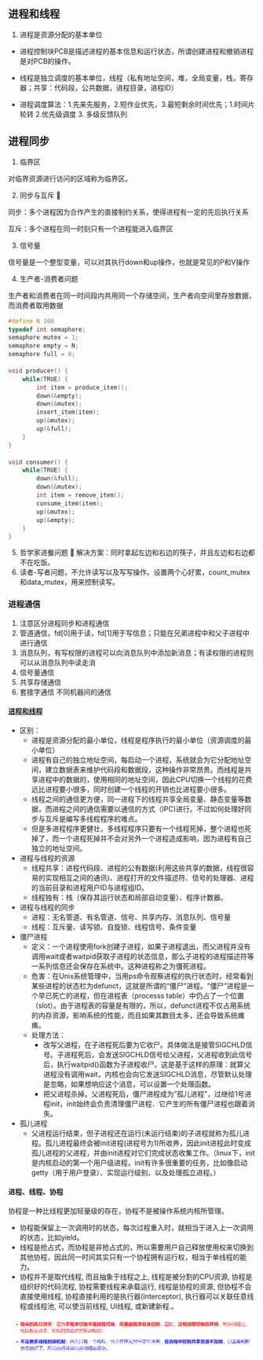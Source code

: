 ## 进程和线程

1.  进程是资源分配的基本单位

+   进程控制块PCB是描述进程的基本信息和运行状态，所谓创建进程和撤销进程是对PCB的操作。

+   线程是独立调度的基本单位，线程（私有地址空间，堆，全局变量，栈，寄存器；共享：代码段，公共数据，进程目录，进程ID）

+   进程调度算法：1.先来先服务，2.短作业优先，3.最短剩余时间优先；1.时间片轮转 2.优先级调度 3. 多级反馈队列

    

## 进程同步

1.  临界区

对临界资源进行访问的区域称为临界区。

2.  同步与互斥 🚀

同步：多个进程因为合作产生的直接制约关系，使得进程有一定的先后执行关系

互斥：多个进程在同一时刻只有一个进程能进入临界区

3.  信号量

信号量是一个整型变量，可以对其执行down和up操作，也就是常见的P和V操作

4.  生产者-消费者问题 

生产者和消费者在同一时间段内共用同一个存储空间，生产者向空间里存放数据，而消费者取用数据

```c++
#define N 100
typedef int semaphore;
semaphore mutex = 1;
semaphore empty = N;
semaphore full = 0;

void producer() {
    while(TRUE) {
        int item = produce_item();
        down(&empty);
        down(&mutex);
        insert_item(item);
        up(&mutex);
        up(&full);
    }
}

void consumer() {
    while(TRUE) {
        down(&full);
        down(&mutex);
        int item = remove_item();
        consume_item(item);
        up(&mutex);
        up(&empty);
    }
}
```

5.  哲学家进餐问题 🚀 解决方案：同时拿起左边和右边的筷子，并且左边和右边都不在吃饭。
6.  读者-写者问题，不允许读写以及写写操作。设置两个心好累，count_mutex和data_mutex，用来控制读写。

### 进程通信

1.  注意区分进程同步和进程通信
2.  管道通信，fd[0]用于读，fd[1]用于写信息；只能在兄弟进程中和父子进程中进行通信
3.  消息队列，有写权限的进程可以向消息队列中添加新消息；有读权限的进程则可以从消息队列中读走消
4.  信号量通信
5.  共享存储通信
6.  套接字通信 不同机器间的通信



#### [进程和线程](https://www.jianshu.com/p/2dc01727be45)

-   区别：
    -   进程是资源分配的最小单位，线程是程序执行的最小单位（资源调度的最小单位）
    -   进程有自己的独立地址空间，每启动一个进程，系统就会为它分配地址空间，建立数据表来维护代码段和数据段，这种操作非常昂贵。而线程是共享进程中的数据的，使用相同的地址空间，因此CPU切换一个线程的花费远比进程要小很多，同时创建一个线程的开销也比进程要小很多。
    -   线程之间的通信更方便，同一进程下的线程共享全局变量、静态变量等数据，而进程之间的通信需要以通信的方式（IPC)进行。不过如何处理好同步与互斥是编写多线程程序的难点。
    -   但是多进程程序更健壮，多线程程序只要有一个线程死掉，整个进程也死掉了，而一个进程死掉并不会对另外一个进程造成影响，因为进程有自己独立的地址空间。
-   进程与线程的资源
    -   线程共享：进程代码段、进程的公有数据(利用这些共享的数据，线程很容易的实现相互之间的通讯)、进程打开的文件描述符、信号的处理器、进程的当前目录和进程用户ID与进程组ID。
    -   线程独有：栈（保存其运行状态和局部自动变量）、程序计数器。
-   进程与线程的同步
    -   进程：无名管道、有名管道、信号、共享内存、消息队列、信号量
    -   线程：互斥量、读写锁、自旋锁、线程信号、条件变量
-   僵尸进程
    -   定义：一个进程使用fork创建子进程，如果子进程退出，而父进程并没有调用wait或者waitpid获取子进程的状态信息，那么子进程的进程描述符等一系列信息还会保存在系统中。这种进程称之为僵死进程。
    -   危害：在Unix系统管理中，当用ps命令观察进程的执行状态时，经常看到某些进程的状态栏为defunct，这就是所谓的“僵尸”进程。“僵尸”进程是一个早已死亡的进程，但在进程表（processs table）中仍占了一个位置（slot）。由于进程表的容量是有限的，所以，defunct进程不仅占用系统的内存资源，影响系统的性能，而且如果其数目太多，还会导致系统瘫痪。
    -   处理方法：
        -   改写父进程，在子进程死后要为它收尸。具体做法是接管SIGCHLD信号。子进程死后，会发送SIGCHLD信号给父进程，父进程收到此信号后，执行waitpid()函数为子进程收尸。这是基于这样的原理：就算父进程没有调用wait，内核也会向它发送SIGCHLD消息，尽管默认处理是忽略，如果想响应这个消息，可以设置一个处理函数。
        -   把父进程杀掉。父进程死后，僵尸进程成为”孤儿进程”，过继给1号进程init，init始终会负责清理僵尸进程．它产生的所有僵尸进程也跟着消失。
-   孤儿进程
    -   父进程运行结束，但子进程还在运行(未运行结束)的子进程就称为孤儿进程。孤儿进程最终会被init进程(进程号为1)所收养，因此init进程此时变成孤儿进程的父进程，并由init进程对它们完成状态收集工作。（linux下，init是内核启动的第一个用户级进程，init有许多很重要的任务，比如像启动getty（用于用户登录）、实现运行级别、以及处理孤立进程。）

#### 进程、线程、协程

协程是一种比线程更加轻量级的存在，协程不是被操作系统内核所管理。

+   协程能保留上一次调用时的状态，每次过程重入时，就相当于进入上一次调用的状态，比如yield。
+   线程是抢占式，而协程是非抢占式的，所以需要用户自己释放使用权来切换到其他协程，因此同一时间其实只有一个协程拥有运行权，相当于单线程的能力。
+   协程并不是取代线程, 而且抽象于线程之上, 线程是被分割的CPU资源, 协程是组织好的代码流程, 协程需要线程来承载运行, 线程是协程的资源, 但协程不会直接使用线程, 协程直接利用的是执行器(Interceptor), 执行器可以关联任意线程或线程池, 可以使当前线程, UI线程, 或新建新程.。

![image-20210726204134381](../../LeetCode刷题/images/image-20210726204134381.png)


